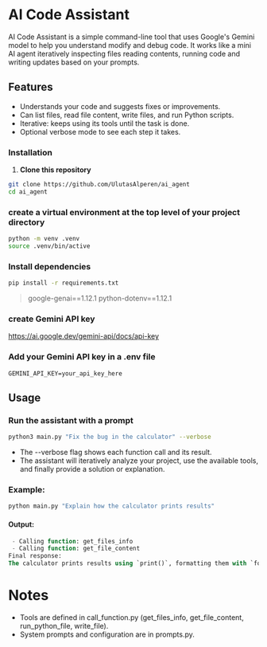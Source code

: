 # AI Code Assistant

AI Code Assistant is a simple command-line tool that uses Google's Gemini model to help you understand modify and debug code. It works like a mini AI agent iteratively inspecting files reading contents, running code and writing updates based on your prompts.

## Features

- Understands your code and suggests fixes or improvements.
- Can list files, read file content, write files, and run Python scripts.
- Iterative: keeps using its tools until the task is done.
- Optional verbose mode to see each step it takes.

### Installation

1. **Clone this repository**
```bash
git clone https://github.com/UlutasAlperen/ai_agent
cd ai_agent
```
### create a virtual environment at the top level of your project directory
```bash
python -m venv .venv
source .venv/bin/active
```
### Install dependencies

```bash
pip install -r requirements.txt
```
>google-genai==1.12.1
>python-dotenv==1.12.1

### create Gemini API key

https://ai.google.dev/gemini-api/docs/api-key

### Add your Gemini API key in a .env file
```
GEMINI_API_KEY=your_api_key_here
```
## Usage

### Run the assistant with a prompt

```bash
python3 main.py "Fix the bug in the calculator" --verbose
```
- The --verbose flag shows each function call and its result.
- The assistant will iteratively analyze your project, use the available tools, and finally provide a solution or explanation.

### Example:
```bash
python main.py "Explain how the calculator prints results"
```
#### Output: 
```sql
 - Calling function: get_files_info
 - Calling function: get_file_content
Final response:
The calculator prints results using `print()`, formatting them with `format_json_output`...
```
# Notes
- Tools are defined in call_function.py (get_files_info, get_file_content, run_python_file, write_file).
- System prompts and configuration are in prompts.py.
